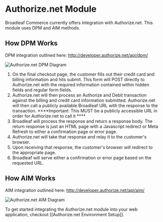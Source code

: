 # Authorize.net Module

Broadleaf Commerce currently offers integration with Authorize.net. This module uses DPM and AIM methods.

## How DPM Works
DPM integration outlined here: http://developer.authorize.net/api/dpm/

![Authorize.net DPM Diagram](payment-authorizenet-diagram.png)

1. On the final checkout page, the customer fills out their credit card and billing information and hits submit. This form will POST directly to Authorize.net with the required information contained within hidden fields and regular form fields.
2. Authorize.net will then process an Authorize and Debit transaction against the billing and credit card information submitted. Authorize.net will then call a publicly available Broadleaf URL with the response to the transaction. 
****Important: This MUST be a publicly accessible URL in order for Authorize.net to call it ****
3. Broadleaf will process the response and return a response body. The return response is just an HTML page with a Javascript redirect or Meta Refresh to either a confirmation page or error page.
4. Authorize.net will take that response and relay it to the customer's browser.
5. Upon receiving that response, the customer's browser will redirect to the appropriate page.
6. Broadleaf will serve either a confirmation or error page based on the requested URL.


## How AIM Works
AIM integration outlined here: http://developer.authorize.net/api/aim/

![Authorize.net AIM Diagram](payment-authorizenet-aim-diagram.png)


To get started integrating the Authorize.net module into your web application, checkout [[Authorize.net Environment Setup]].
